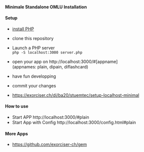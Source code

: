 #### Minimale Standalone OMLU Installation 


#### Setup
   * [install PHP](https://www.php.net/manual/en/install.php)
   * clone this repository 
   * Launch a PHP server<br>
     `php -S localhost:3000 server.php`
   * open your app on http://localhost:3000/#[appname]  <br> (appnames: plain, dipain, diflashcard)
   * have fun developping
   * commit your changes

   * https://exorciser.ch/di/ba20/stuemtec/setup-localhost-minimal

#### How to use
   * Start APP http://localhost:3000/#plain 
   * Start App with Config http://localhost:3000/config.html#plain 

#### More Apps
   * https://github.com/exorciser-ch/gem
